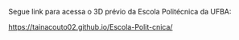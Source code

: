 Segue link para acessa o 3D prévio da Escola Politécnica da UFBA:

<https://tainacouto02.github.io/Escola-Polit-cnica/>
